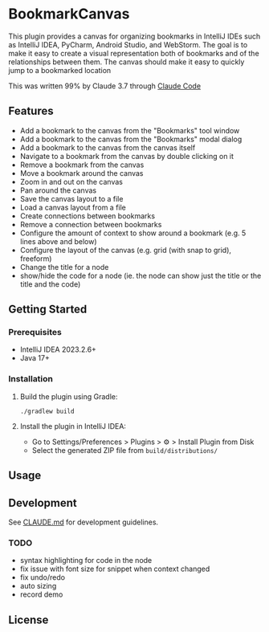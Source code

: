 # BookmarkCanvas

This plugin provides a canvas for organizing bookmarks in IntelliJ IDEs such as IntelliJ IDEA, PyCharm, Android Studio, and WebStorm.
The goal is to make it easy to create a visual representation both of bookmarks and of the relationships between them.
The canvas should make it easy to quickly jump to a bookmarked location

This was written 99% by Claude 3.7 through [Claude Code](https://docs.anthropic.com/en/docs/agents-and-tools/claude-code/overview) 

## Features

- Add a bookmark to the canvas from the "Bookmarks" tool window
- Add a bookmark to the canvas from the "Bookmarks" modal dialog
- Add a bookmark to the canvas from the canvas itself
- Navigate to a bookmark from the canvas by double clicking on it
- Remove a bookmark from the canvas
- Move a bookmark around the canvas
- Zoom in and out on the canvas
- Pan around the canvas
- Save the canvas layout to a file
- Load a canvas layout from a file
- Create connections between bookmarks
- Remove a connection between bookmarks
- Configure the amount of context to show around a bookmark (e.g. 5 lines above and below)
- Configure the layout of the canvas (e.g. grid (with snap to grid), freeform)
- Change the title for a node
- show/hide the code for a node (ie. the node can show just the title or the title and the code)

## Getting Started

### Prerequisites

- IntelliJ IDEA 2023.2.6+
- Java 17+

### Installation

1. Build the plugin using Gradle:
   ```
   ./gradlew build
   ```

2. Install the plugin in IntelliJ IDEA:
   - Go to Settings/Preferences > Plugins > ⚙️ > Install Plugin from Disk
   - Select the generated ZIP file from `build/distributions/`

## Usage

<!-- Add usage instructions -->

## Development

See [CLAUDE.md](CLAUDE.md) for development guidelines.

### TODO
- syntax highlighting for code in the node
- fix issue with font size for snippet when context changed
- fix undo/redo
- auto sizing
- record demo

## License

<!-- Add license information -->